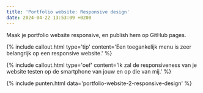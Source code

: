 ```yaml
---
title: 'Portfolio website: Responsive design'
date: 2024-04-22 13:53:09 +0200
---
```


Maak je portfolio website responsive, en publish hem op GitHub pages.

{% include callout.html type='tip' content='Een toegankelijk menu is zeer belangrijk op een responsive website.' %}

{% include callout.html type='oef' content='Ik zal de responsiveness van je website testen op de smartphone van jouw en op die van mij.' %}

{% include punten.html data='portfolio-website-2-responsive-design' %}